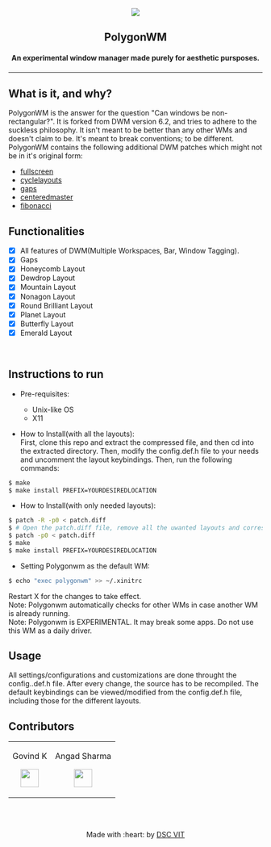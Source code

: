 <p align="center">
<a href="https://dscvit.com">
	<img src="https://user-images.githubusercontent.com/30529572/72455010-fb38d400-37e7-11ea-9c1e-8cdeb5f5906e.png" />
</a>
	<h2 align="center">  PolygonWM  </h2>
	<h4 align="center">  An experimental window manager made purely for aesthetic pursposes.  <h4>
</p>

---
<!---
[![DOCS](https://img.shields.io/badge/Documentation-see%20docs-green?style=flat-square&logo=appveyor)](INSERT_LINK_FOR_DOCS_HERE) 
  [![UI ](https://img.shields.io/badge/User%20Interface-Link%20to%20UI-orange?style=flat-square&logo=appveyor)](INSERT_UI_LINK_HERE)
-->

## What is it, and why?  

PolygonWM is the answer for the question "Can windows be non-rectangular?". It is forked from DWM version 6.2, and tries to adhere to the suckless philosophy. It isn't meant to be better than any other WMs and doesn't claim to be. It's meant to break conventions; to be different. PolygonWM contains the following additional DWM patches which might not be in it's original form:  
- [fullscreen](https://dwm.suckless.org/patches/fullscreen/)
- [cyclelayouts](https://dwm.suckless.org/patches/cyclelayouts/)
- [gaps](https://dwm.suckless.org/patches/gaps/)
- [centeredmaster](https://dwm.suckless.org/patches/centeredmaster/)
- [fibonacci](https://dwm.suckless.org/patches/fibonacci/)

## Functionalities
- [X]  All features of DWM(Multiple Workspaces, Bar, Window Tagging).
- [X]  Gaps
- [X]  Honeycomb Layout
- [X]  Dewdrop Layout
- [X]  Mountain Layout
- [X]  Nonagon Layout
- [X]  Round Brilliant Layout
- [X]  Planet Layout
- [X]  Butterfly Layout
- [X]  Emerald Layout

<br>


## Instructions to run

* Pre-requisites:
	-  Unix-like OS
	-  X11

* How to Install(with all the layouts):   
  First, clone this repo and extract the compressed file, and then cd into the extracted directory.
  Then, modify the config.def.h file to your needs and uncomment the layout keybindings.
  Then, run the following commands:
```bash
$ make
$ make install PREFIX=YOURDESIREDLOCATION
```

* How to Install(with only needed layouts):   
```bash
$ patch -R -p0 < patch.diff  
$ # Open the patch.diff file, remove all the uwanted layouts and correspondings functions and keybindings and save it.
$ patch -p0 < patch.diff
$ make
$ make install PREFIX=YOURDESIREDLOCATION
```

* Setting Polygonwm as the default WM:

```bash
$ echo "exec polygonwm" >> ~/.xinitrc
```
Restart X for the changes to take effect.  
Note: Polygonwm automatically checks for other WMs in case another WM is already running.  
Note: Polygonwm is EXPERIMENTAL. It may break some apps. Do not use this WM as a daily driver.  

## Usage  

All settings/configurations and customizations are done throught the config..def.h file. After every change, the source has to be recompiled. The default keybindings can be viewed/modified from the config.def.h file, including those for the different layouts.

## Contributors

<table>
<tr align="center">

<td>

Govind K

<p align="center">
</p>
<p align="center">
<a href = "https://github.com/Roidujeu"><img src = "http://www.iconninja.com/files/241/825/211/round-collaboration-social-github-code-circle-network-icon.svg" width="36" height = "36"/></a>
</p>
</td>


<td>

Angad Sharma

<p align="center">
</p>
<p align="center">
<a href = "https://github.com/L04DB4L4NC3R/"><img src = "http://www.iconninja.com/files/241/825/211/round-collaboration-social-github-code-circle-network-icon.svg" width="36" height = "36"/></a>
</p>
</td>



</tr>
  </table>

<br>
<br>

<p align="center">
	Made with :heart: by <a href="https://dscvit.com">DSC VIT</a>
</p>


